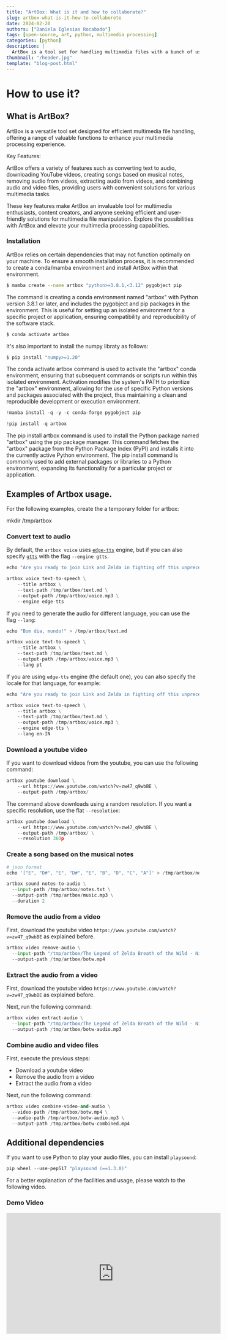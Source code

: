 ```yaml
---
title: "ArtBox: What is it and how to collaborate?"
slug: artbox-what-is-it-how-to-collaborete
date: 2024-02-20
authors: ["Daniela Iglesias Rocabado"]
tags: [open-source, art, python, multimedia processing]
categories: [python]
description: |
  ArtBox is a tool set for handling multimedia files with a bunch of useful functions.
thumbnail: "/header.jpg"
template: "blog-post.html"
---
```

# How to use it?

## What is ArtBox?

ArtBox is a versatile tool set designed for efficient multimedia file handling, offering a range of valuable functions to enhance your multimedia processing experience.

Key Features:


ArtBox offers a variety of features such as converting text to audio, downloading YouTube videos, creating songs based on musical notes, removing audio from videos, extracting audio from videos, and combining audio and video files, providing users with convenient solutions for various multimedia tasks.


These key features make ArtBox an invaluable tool for multimedia enthusiasts, content creators, and anyone seeking efficient and user-friendly solutions for multimedia file manipulation. Explore the possibilities with ArtBox and elevate your multimedia processing capabilities.



### Installation

ArtBox relies on certain dependencies that may not function optimally on your machine. To ensure a smooth installation process, it is recommended to create a conda/mamba environment and install ArtBox within that environment.

```bash
$ mamba create --name artbox "python>=3.8.1,<3.12" pygobject pip
```

The command is creating a conda environment named "artbox" with Python version 3.8.1 or later, and includes the pygobject and pip packages in the environment. This is useful for setting up an isolated environment for a specific project or application, ensuring compatibility and reproducibility of the software stack.

```bash
$ conda activate artbox
```

It's also important to install the numpy libraty as follows:

```bash
$ pip install "numpy>=1.20"
```

The conda activate artbox command is used to activate the "artbox" conda environment, ensuring that subsequent commands or scripts run within this isolated environment. Activation modifies the system's PATH to prioritize the "artbox" environment, allowing for the use of specific Python versions and packages associated with the project, thus maintaining a clean and reproducible development or execution environment.


```python
!mamba install -q -y -c conda-forge pygobject pip
```


```python
!pip install -q artbox
```

The pip install artbox command is used to install the Python package named "artbox" using the pip package manager. This command fetches the "artbox" package from the Python Package Index (PyPI) and installs it into the currently active Python environment. The pip install command is commonly used to add external packages or libraries to a Python environment, expanding its functionality for a particular project or application.

## Examples of Artbox usage.
For the following examples, create the a temporary folder for artbox:

mkdir /tmp/artbox

### Convert text to audio

By default, the `artbox voice` uses
[`edge-tts`](https://pypi.org/project/edge-tts/) engine, but if you can also
specify [`gtts`](https://github.com/pndurette/gTTS) with the flag
`--engine gtts`.


```python
echo "Are you ready to join Link and Zelda in fighting off this unprecedented threat to Hyrule?" > /tmp/artbox/text.md
```


```python
artbox voice text-to-speech \
    --title artbox \
    --text-path /tmp/artbox/text.md \
    --output-path /tmp/artbox/voice.mp3 \
    --engine edge-tts
```

If you need to generate the audio for different language, you can use the flag
`--lang`:


```python
echo "Bom dia, mundo!" > /tmp/artbox/text.md

artbox voice text-to-speech \
    --title artbox \
    --text-path /tmp/artbox/text.md \
    --output-path /tmp/artbox/voice.mp3 \
    --lang pt
```

If you are using `edge-tts` engine (the default one), you can also specify the
locale for that language, for example:


```python
echo "Are you ready to join Link and Zelda in fighting off this unprecedented threat to Hyrule?" > /tmp/artbox/text.md

artbox voice text-to-speech \
    --title artbox \
    --text-path /tmp/artbox/text.md \
    --output-path /tmp/artbox/voice.mp3 \
    --engine edge-tts \
    --lang en-IN
```

### Download a youtube video

If you want to download videos from the youtube, you can use the following
command:


```python
artbox youtube download \
    --url https://www.youtube.com/watch?v=zw47_q9wbBE \
    --output-path /tmp/artbox/
```

The command above downloads using a random resolution. If you want a specific
resolution, use the flat `--resolution`:


```python
artbox youtube download \
    --url https://www.youtube.com/watch?v=zw47_q9wbBE \
    --output-path /tmp/artbox/ \
    --resolution 360p
```

### Create a song based on the musical notes


```python
# json format
echo '["E", "D#", "E", "D#", "E", "B", "D", "C", "A"]' > /tmp/artbox/notes.txt

artbox sound notes-to-audio \
  --input-path /tmp/artbox/notes.txt \
  --output-path /tmp/artbox/music.mp3 \
  --duration 2
```

### Remove the audio from a video

First, download the youtube video `https://www.youtube.com/watch?v=zw47_q9wbBE`
as explained before.


```python
artbox video remove-audio \
  --input-path "/tmp/artbox/The Legend of Zelda Breath of the Wild - Nintendo Switch Presentation 2017 Trailer.mp4" \
  --output-path /tmp/artbox/botw.mp4
```

### Extract the audio from a video

First, download the youtube video `https://www.youtube.com/watch?v=zw47_q9wbBE`
as explained before.

Next, run the following command:


```python
artbox video extract-audio \
  --input-path "/tmp/artbox/The Legend of Zelda Breath of the Wild - Nintendo Switch Presentation 2017 Trailer.mp4" \
  --output-path /tmp/artbox/botw-audio.mp3
```

### Combine audio and video files

First, execute the previous steps:

- Download a youtube video
- Remove the audio from a video
- Extract the audio from a video

Next, run the following command:


```python
artbox video combine-video-and-audio \
  --video-path /tmp/artbox/botw.mp4 \
  --audio-path /tmp/artbox/botw-audio.mp3 \
  --output-path /tmp/artbox/botw-combined.mp4
```

## Additional dependencies

If you want to use Python to play your audio files, you can install `playsound`:


```python
pip wheel --use-pep517 "playsound (==1.3.0)"
```

For a better explanation of the facilities and usage, please watch to the following video.

### Demo Video

<iframe width="560" height="315" src="https://www.youtube.com/embed/sITnMuZTNAw?si=goPrd2BhPxy7Fqku" title="YouTube video player" frameborder="0" allow="accelerometer; autoplay; clipboard-write; encrypted-media; gyroscope; picture-in-picture; web-share" allowfullscreen></iframe>
